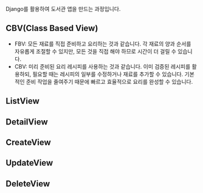 Django를 활용하여 도서관 앱을 만드는 과정입니다.

## CBV(Class Based View)
* FBV: 모든 재료를 직접 준비하고 요리하는 것과 같습니다. 각 재료의 양과 순서를 자유롭게 조절할 수 있지만, 모든 것을 직접 해야 하므로 시간이 더 걸릴 수 있습니다.
* CBV: 미리 준비된 요리 레시피를 사용하는 것과 같습니다. 이미 검증된 레시피를 활용하되, 필요할 때는 레시피의 일부를 수정하거나 재료를 추가할 수 있습니다. 기본적인 준비 작업을 줄여주기 때문에 빠르고 효율적으로 요리를 완성할 수 있습니다.

## ListView

## DetailView

## CreateView

## UpdateView

## DeleteView
